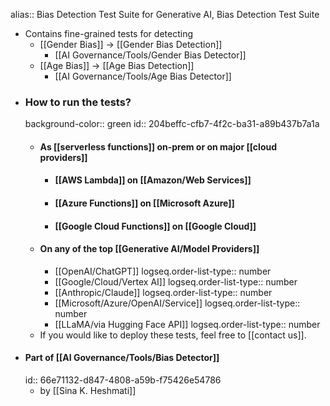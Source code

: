 alias:: Bias Detection Test Suite for Generative AI, Bias Detection Test Suite

- Contains fine-grained tests for detecting
	- [[Gender Bias]] -> [[Gender Bias Detection]]
		- [[AI Governance/Tools/Gender Bias Detector]]
	- [[Age Bias]] -> [[Age Bias Detection]]
		- [[AI Governance/Tools/Age Bias Detector]]
- ### How to run the tests?
  background-color:: green
  id:: 204beffc-cfb7-4f2c-ba31-a89b437b7a1a
	- #### As [[serverless functions]] on-prem or on major [[cloud providers]]
		- #### [[AWS Lambda]] on [[Amazon/Web Services]]
		- #### [[Azure Functions]] on [[Microsoft Azure]]
		- #### [[Google Cloud Functions]] on [[Google Cloud]]
	- #### On any of the top [[Generative AI/Model Providers]]
		- [[OpenAI/ChatGPT]]
		  logseq.order-list-type:: number
		- [[Google/Cloud/Vertex AI]]
		  logseq.order-list-type:: number
		- [[Anthropic/Claude]]
		  logseq.order-list-type:: number
		- [[Microsoft/Azure/OpenAI/Service]]
		  logseq.order-list-type:: number
		- [[LLaMA/via Hugging Face API]]
		  logseq.order-list-type:: number
	- If you would like to deploy these tests, feel free to [[contact us]].
- #### Part of [[AI Governance/Tools/Bias Detector]]
  id:: 66e71132-d847-4808-a59b-f75426e54786
	- by [[Sina K. Heshmati]]